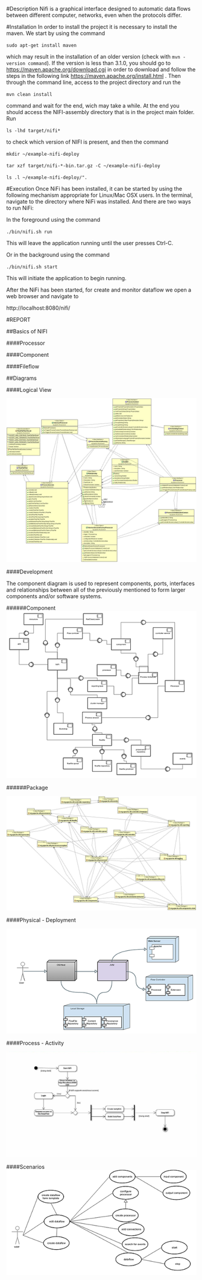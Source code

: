 #Description
Nifi is a graphical interface designed to automatic data flows between different computer, networks, even when the protocols differ.
  
#Installation
In order to install the project it is necessary to install the maven. We start by using the command 

`sudo apt-get install maven`

 which may result in the installation of an older version (check with `mvn -version command`). If the version is less than 3.1.0, you should go to https://maven.apache.org/download.cgi in order to download and follow the steps in the following link https://maven.apache.org/install.html . Then through the command line, access to the project directory and run the 
 
 `mvn clean install`
 
 command and wait for the end, wich may take a while. At the end you should access the NIFI-assembly directory that is in the project main folder. Run
 
`ls -lhd target/nifi*`

to check which version of NIFI is present, and then the command 

`mkdir ~/example-nifi-deploy`

`tar xzf target/nifi-*-bin.tar.gz -C ~/example-nifi-deploy`

`ls .l ~/example-nifi-deploy/".`

  
#Execution 
Once NiFi has been installed, it can be started by using the following mechanism appropriate for Linux/Mac OSX users.
In the terminal, navigate to the directory where NiFi was installed. And there are two ways to run NiFi: 

In the foreground using the command 
  
`./bin/nifi.sh run`

This will leave the application running until the user presses Ctrl-C.

Or in the background using the command

`./bin/nifi.sh start`

This will initiate the application to begin running.

After the NiFi has been started, for create and monitor dataflow we open a web browser and navigate to

http://localhost:8080/nifi/


#REPORT

##Basics of NIFI

####Processor

####Component

####Fileflow

##Diagrams

####Logical View

![alt tag](https://github.com/Jointome/nifi/blob/master/ArchSW-docs/classdiagram.jpg)

####Development

The component diagram is used to represent components, ports, interfaces and relationships between all of the previously mentioned to form larger components and/or software systems. 



######Component
![alt tag](https://github.com/Jointome/nifi/blob/master/ArchSW-docs/component.png)

######Package

![alt tag](https://github.com/Jointome/nifi/blob/master/ArchSW-docs/packagediagram.jpg)

####Physical - Deployment

![alt tag](https://github.com/Jointome/nifi/blob/master/ArchSW-docs/deployment.png)

####Process - Activity

![alt tag](https://github.com/Jointome/nifi/blob/master/ArchSW-docs/process.JPG)

####Scenarios
![alt tag](https://github.com/Jointome/nifi/blob/master/ArchSW-docs/scenarios.png)
